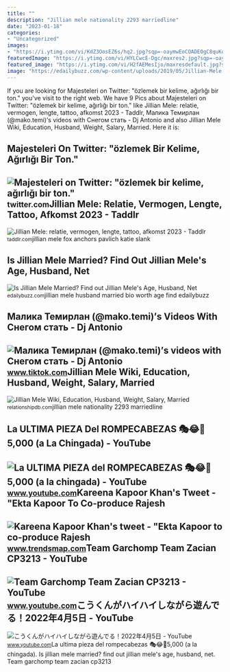 ```yaml
---
title: ""
description: "Jillian mele nationality 2293 marriedline"
date: "2023-01-18"
categories:
- "Uncategorized"
images:
- "https://i.ytimg.com/vi/KdZ3OosEZ6s/hq2.jpg?sqp=-oaymwEoCOADEOgC8quKqQMcGADwAQH4Ad4EgAK4CIoCDAgAEAEYZSBMKGMwDw==&amp;rs=AOn4CLCfzFvJaPoNerKMbSKycXF-fCyaDA"
featuredImage: "https://i.ytimg.com/vi/HYLCwcE-Dgc/maxres2.jpg?sqp=-oaymwEoCIAKENAF8quKqQMcGADwAQH4AYwCgALgA4oCDAgAEAEYRSBHKGUwDw==&amp;rs=AOn4CLC_ulBvmvqa2cf2uT56Qfk3FCYaDA"
featured_image: "https://i.ytimg.com/vi/H2fAEMesIjo/maxresdefault.jpg?sqp=-oaymwEmCIAKENAF8quKqQMa8AEB-AH-CYAC0AWKAgwIABABGGUgXyhTMA8=&amp;rs=AOn4CLCJYSghky0o-ilndxvg6fCYAda1ug"
image: "https://edailybuzz.com/wp-content/uploads/2019/05/Jillian-Mele-wiki.png"
---
```


If you are looking for Majesteleri on Twitter: "özlemek bir kelime, ağırlığı bir ton." you've visit to the right web. We have 9 Pics about Majesteleri on Twitter: "özlemek bir kelime, ağırlığı bir ton." like Jillian Mele: relatie, vermogen, lengte, tattoo, afkomst 2023 - Taddlr, Малика Темирлан (@mako.temi)’s videos with Снегом стать - Dj Antonio and also Jillian Mele Wiki, Education, Husband, Weight, Salary, Married. Here it is:

Majesteleri On Twitter: "özlemek Bir Kelime, Ağırlığı Bir Ton."
---------------------------------------------------------------

 ![Majesteleri on Twitter: "özlemek bir kelime, ağırlığı bir ton."](https://pbs.twimg.com/media/FhO2OqAWIAkrdwY.jpg) <small>twitter.com</small>Jillian Mele: Relatie, Vermogen, Lengte, Tattoo, Afkomst 2023 - Taddlr
----------------------------------------------------------------------

 ![Jillian Mele: relatie, vermogen, lengte, tattoo, afkomst 2023 - Taddlr](https://pbs.twimg.com/media/DieCiT4X4AEI-pq.jpg) <small>taddlr.com</small>jillian mele fox anchors pavlich katie slank

Is Jillian Mele Married? Find Out Jillian Mele's Age, Husband, Net
------------------------------------------------------------------

 ![Is Jillian Mele Married? Find out Jillian Mele's Age, Husband, Net](https://edailybuzz.com/wp-content/uploads/2019/05/Jillian-Mele-wiki.png) <small>edailybuzz.com</small>jillian mele husband married bio worth age find edailybuzz

Малика Темирлан (@mako.temi)’s Videos With Снегом стать - Dj Antonio
--------------------------------------------------------------------

 ![Малика Темирлан (@mako.temi)’s videos with Снегом стать - Dj Antonio](https://p16-sign-sg.tiktokcdn.com/tos-alisg-p-0037/o8NkJBZo4AAfyviEAIauBhADOcOw3xrJzCIAhv~tplv-photomode-zoomcover:720:720.jpeg?x-expires=1696942800&x-signature=8ZgfY9ta4BOk66x1eID0JH5mosc%3D) <small>www.tiktok.com</small>Jillian Mele Wiki, Education, Husband, Weight, Salary, Married
--------------------------------------------------------------

 ![Jillian Mele Wiki, Education, Husband, Weight, Salary, Married](https://relationshipdb.com/wp-content/uploads/2019/06/jillian-mele_240093-780x405.jpeg) <small>relationshipdb.com</small>jillian mele nationality 2293 marriedline

La ULTIMA PIEZA Del ROMPECABEZAS 🎭😂🧘5,000 (a La Chingada) - YouTube
-------------------------------------------------------------------

 ![La ULTIMA PIEZA del ROMPECABEZAS 🎭😂🧘5,000 (a la chingada) - YouTube](https://i.ytimg.com/vi/KdZ3OosEZ6s/hq2.jpg?sqp=-oaymwEoCOADEOgC8quKqQMcGADwAQH4Ad4EgAK4CIoCDAgAEAEYZSBMKGMwDw==&rs=AOn4CLCfzFvJaPoNerKMbSKycXF-fCyaDA) <small>www.youtube.com</small>Kareena Kapoor Khan's Tweet - "Ekta Kapoor To Co-produce Rajesh
---------------------------------------------------------------

 ![Kareena Kapoor Khan's tweet - "Ekta Kapoor to co-produce Rajesh](https://pbs.twimg.com/media/Fcyada8X0AANSFu.jpg) <small>www.trendsmap.com</small>Team Garchomp Team Zacian CP3213 - YouTube
------------------------------------------

 ![Team Garchomp Team Zacian CP3213 - YouTube](https://i.ytimg.com/vi/HYLCwcE-Dgc/maxres2.jpg?sqp=-oaymwEoCIAKENAF8quKqQMcGADwAQH4AYwCgALgA4oCDAgAEAEYRSBHKGUwDw==&rs=AOn4CLC_ulBvmvqa2cf2uT56Qfk3FCYaDA) <small>www.youtube.com</small>こうくんがハイハイしながら遊んでる！2022年4月5日 - YouTube
-------------------------------------

 ![こうくんがハイハイしながら遊んでる！2022年4月5日 - YouTube](https://i.ytimg.com/vi/H2fAEMesIjo/maxresdefault.jpg?sqp=-oaymwEmCIAKENAF8quKqQMa8AEB-AH-CYAC0AWKAgwIABABGGUgXyhTMA8=&rs=AOn4CLCJYSghky0o-ilndxvg6fCYAda1ug) <small>www.youtube.com</small>La ultima pieza del rompecabezas 🎭😂🧘5,000 (a la chingada). Is jillian mele married? find out jillian mele's age, husband, net. Team garchomp team zacian cp3213
